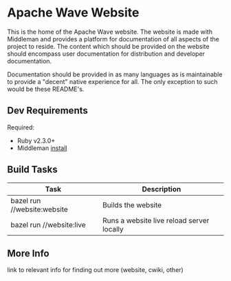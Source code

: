 # Apache Wave Website

This is the home of the Apache Wave website. The website is made with Middleman
and provides a platform for documentation of all aspects of the project to
reside. The content which should be provided on the website should encompass
user documentation for distribution and developer documentation.

Documentation should be provided in as many languages as is maintainable to
provide a "decent" native experience for all. The only exception to such would
be these README's.

## Dev Requirements

Required:
- Ruby v2.3.0+
- Middleman [install](https://middlemanapp.com/basics/install/)

## Build Tasks

| Task | Description |
| --- | --- |
| bazel run //website:website | Builds the website |
| bazel run //website:live | Runs a website live reload server locally |

## More Info

link to relevant info for finding out more (website, cwiki, other)
